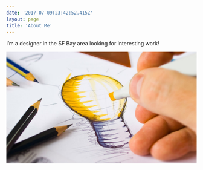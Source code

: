 ```yaml
---
date: '2017-07-09T23:42:52.415Z'
layout: page
title: 'About Me'
---
```

I’m a designer in the SF Bay area looking for interesting work!

![](./images/86b59bb3-2516-450e-b9d2-27f7a08c122d.jpg)